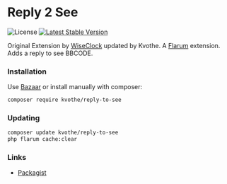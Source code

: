 # Reply 2 See

![License](https://img.shields.io/badge/license-MIT-blue.svg) [![Latest Stable Version](https://img.shields.io/packagist/v/kvothe/reply-to-see.svg)](https://packagist.org/packages/kvothe/reply-to-see)

Original Extension by [WiseClock](https://github.com/WiseClock/flarum-ext-reply2see) updated by Kvothe.
A [Flarum](http://flarum.org) extension. Adds a reply to see BBCODE.

### Installation

Use [Bazaar](https://discuss.flarum.org/d/5151-flagrow-bazaar-the-extension-marketplace) or install manually with composer:

```sh
composer require kvothe/reply-to-see
```

### Updating

```sh
composer update kvothe/reply-to-see
php flarum cache:clear
```

### Links

- [Packagist](https://packagist.org/packages/kvothe/reply-to-see)
